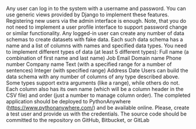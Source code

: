Any user can log in to the system with a username and password. You can use generic views provided by Django to implement these features. Registering new users via the admin interface is enough. Note, that you do not need to implement a user profile interface to support password change or similar functionality.
Any logged-in user can create any number of data schemas to create datasets with fake data.
Each such data schema has a name and a list of columns with names and specified data types.
You need to implement different types of data (at least 5 different types):
Full name (a combination of first name and last name) Job
Email
Domain name
Phone number
Company name
Text (with a specified range for a number of sentences) Integer (with specified range)
Address
Date
Users can build the data schema with any number of columns of any type described above. Some types support extra arguments (like a range), while others do not.
Each column also has its own name (which will be a column header in the CSV file) and order (just a number to manage column order).
The completed application should be deployed to PythonAnywhere (https://www.pythonanywhere.com/) and be available online. Please, create a test user and provide us with the credentials.
The source code should be committed to the repository on GitHub, Bitbucket, or GitLab
